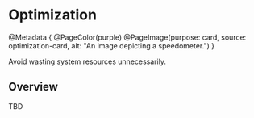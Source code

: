# Optimization

@Metadata {
    @PageColor(purple)
    @PageImage(purpose: card, source: optimization-card, alt: "An image depicting a speedometer.")
}

Avoid wasting system resources unnecessarily.

## Overview

TBD
